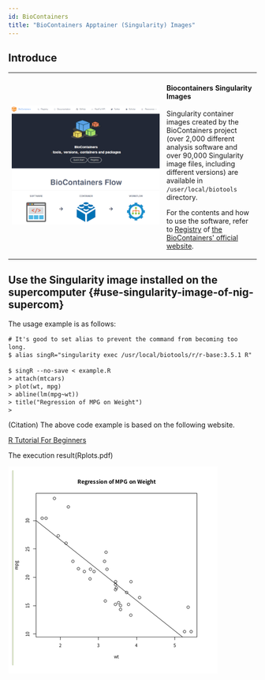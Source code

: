 ```yaml
---
id: BioContainers
title: "BioContainers Apptainer (Singularity) Images"
---
```


## Introduce

<table border="0">
<tr>
<td width="300">

![](biocontainers_top.png)

</td>
<td>
<h4>Biocontainers Singularity Images</h4>

Singularity container images created by the BioContainers project (over 2,000 different analysis software and over 90,000 Singularity image files, including different versions) are available in `/user/local/biotools` directory.

For the contents and how to use the software, refer to <a href="https://biocontainers.pro/registry">Registry</a> of <a href="https://biocontainers.pro/">the BioContainers' official website</a>.

</td>
</tr>
</table>



## Use the Singularity image installed on the supercomputer {#use-singularity-image-of-nig-supercom}

The usage example is as follows:

```
# It's good to set alias to prevent the command from becoming too long.
$ alias singR="singularity exec /usr/local/biotools/r/r-base:3.5.1 R"

$ singR --no-save < example.R
> attach(mtcars)
> plot(wt, mpg)
> abline(lm(mpg~wt))
> title("Regression of MPG on Weight")
>

```


(Citation) The above code example is based on the following website.


[R Tutorial For Beginners](https://www.statmethods.net/r-tutorial/index.html)

The execution result(Rplots.pdf)

![figure](singurarity.PNG)


